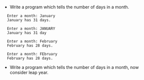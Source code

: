 - Write a program which tells the number of days in a month.

```
  Enter a month: January
  January has 31 days.
```

```
  Enter a month: JANUARY
  January has 31 day
```

```
  Enter a month: February
  February has 28 days.
```

```
  Enter a month: FEbruary
  February has 28 days.
```

- Write a program which tells the number of days in a month, now consider leap year.

